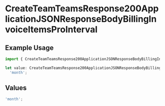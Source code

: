 # CreateTeamTeamsResponse200ApplicationJSONResponseBodyBillingInvoiceItemsProInterval

## Example Usage

```typescript
import { CreateTeamTeamsResponse200ApplicationJSONResponseBodyBillingInvoiceItemsProInterval } from '@vercel/client/models/operations';

let value: CreateTeamTeamsResponse200ApplicationJSONResponseBodyBillingInvoiceItemsProInterval =
  'month';
```

## Values

```typescript
'month';
```
